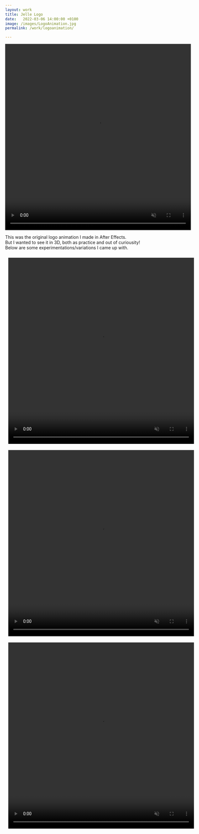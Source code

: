```yaml
---
layout: work
title: Jelle Logo
date:   2022-03-06 14:00:00 +0100
image: /images/LogoAnimation.jpg
permalink: /work/logoanimation/

---
```


<p align="center">
<video width="600" height="600" frameborder="0" autoplay muted loop class="post video">
  <source src="/images/Jelle_Logo_Flat_small.mp4" type="video/mp4">
</video>
</p>

This was the original logo animation I made in After Effects.  
But I wanted to see it in 3D, both as practice and out of curiousity!  
Below are some experimentations/variations I came up with.

<p align="center" >
  <video width="600" height="600" frameborder="0" autoplay muted loop class="post" style="margin:10px">
    <source src="/images/Jelle_Logo_GlassColors_small.mp4" type="video/mp4">
  </video> 
  <video width="600" height="600" frameborder="0" autoplay muted loop class="post" style="margin:10px">
    <source src="/images/Jelle_Logo_GlassParticles_small.mp4" type="video/mp4">
  </video> 
  <video width="600" height="600" frameborder="0" autoplay muted loop class="post" style="margin:10px">
    <source src="/images/Jelle_Logo_GlassLines_small.mp4" type="video/mp4">
  </video>
</p>
